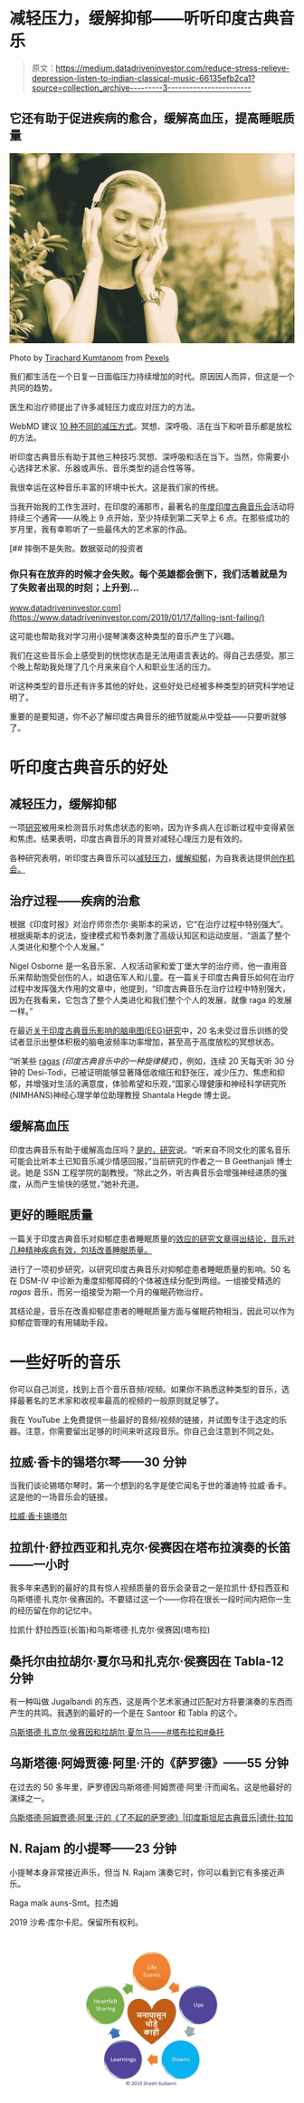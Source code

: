 # 减轻压力，缓解抑郁——听听印度古典音乐

> 原文：<https://medium.datadriveninvestor.com/reduce-stress-relieve-depression-listen-to-indian-classical-music-66135efb2ca1?source=collection_archive---------3----------------------->

## 它还有助于促进疾病的愈合，缓解高血压，提高睡眠质量

![](img/4309ff1620fa9a1e53c57ba50a6e5ed5.png)

Photo by [Tirachard Kumtanom](https://www.pexels.com/@tirachard-kumtanom-112571?utm_content=attributionCopyText&utm_medium=referral&utm_source=pexels) from [Pexels](https://www.pexels.com/photo/woman-wearing-black-sleeveless-dress-holding-white-headphone-at-daytime-1001850/?utm_content=attributionCopyText&utm_medium=referral&utm_source=pexels)

我们都生活在一个日复一日面临压力持续增加的时代。原因因人而异，但这是一个共同的趋势。

医生和治疗师提出了许多减轻压力或应对压力的方法。

WebMD 建议 [10 种不同的减压方式](https://www.webmd.com/balance/guide/blissing-out-10-relaxation-techniques-reduce-stress-spot#3)。冥想、深呼吸、活在当下和听音乐都是放松的方法。

听印度古典音乐有助于其他三种技巧:冥想、深呼吸和活在当下。当然，你需要小心选择艺术家、乐器或声乐、音乐类型的适合性等等。

我很幸运在这种音乐丰富的环境中长大。这是我们家的传统。

当我开始我的工作生涯时，在印度的浦那市，最著名的[年度印度古典音乐会](http://sawaigandharvabhimsenmahotsav.com/)活动将持续三个通宵——从晚上 9 点开始，至少持续到第二天早上 6 点。在那些成功的岁月里，我有幸聆听了一些最伟大的艺术家的作品。

[](https://www.datadriveninvestor.com/2019/01/17/falling-isnt-failing/) [## 摔倒不是失败。数据驱动的投资者

### 你只有在放弃的时候才会失败。每个英雄都会倒下，我们活着就是为了失败者出现的时刻；上升到…

www.datadriveninvestor.com](https://www.datadriveninvestor.com/2019/01/17/falling-isnt-failing/) 

这可能也帮助我对学习用小提琴演奏这种类型的音乐产生了兴趣。

我们在这些音乐会上感受到的恍惚状态是无法用语言表达的。得自己去感受。那三个晚上帮助我处理了几个月来来自个人和职业生活的压力。

听这种类型的音乐还有许多其他的好处，这些好处已经被多种类型的研究科学地证明了。

重要的是要知道，你不必了解印度古典音乐的细节就能从中受益——只要听就够了。

# 听印度古典音乐的好处

## 减轻压力，缓解抑郁

一项[研究](https://www.ncbi.nlm.nih.gov/pmc/articles/PMC2362603/)被用来检测音乐对焦虑状态的影响，因为许多病人在诊断过程中变得紧张和焦虑。结果表明，印度古典音乐的背景对减轻心理压力是有效的。

各种研究表明，听印度古典音乐可以[减轻压力](https://www.ncbi.nlm.nih.gov/pmc/articles/PMC2362603/)，[缓解抑郁](https://www.ncbi.nlm.nih.gov/pmc/articles/PMC4462795/)，为自我表达提供[创作机会。](https://www.ncbi.nlm.nih.gov/pmc/articles/PMC4462795/)

## 治疗过程——疾病的治愈

根据《印度时报》对治疗师奈杰尔·奥斯本的采访，它“在治疗过程中特别强大”。根据奥斯本的说法，旋律模式和节奏刺激了高级认知区和运动皮层，“涵盖了整个人类进化和整个个人发展。”

Nigel Osborne 是一名音乐家、人权活动家和爱丁堡大学的治疗师，他一直用音乐来帮助饱受创伤的人，如退伍军人和儿童。在一篇关于印度古典音乐如何在治疗过程中发挥强大作用的文章中，他提到，“印度古典音乐在治疗过程中特别强大，因为在我看来，它包含了整个人类进化和我们整个个人的发展，就像 raga 的发展一样。”

在最近[关于印度古典音乐影响的脑电图(EEG)研究](https://economictimes.indiatimes.com/magazines/panache/neuroscience-takes-music-therapy-beyond-the-feel-good/articleshow/59402278.cms?from=mdr)中，20 名未受过音乐训练的受试者显示出整体积极的脑电波频率功率增加，甚至高于高度放松的冥想状态。

“听某些 [ragas](https://en.wikipedia.org/wiki/Raga) *(印度古典音乐中的一种旋律模式)*，例如，连续 20 天每天听 30 分钟的 Desi-Todi，已被证明能够显著降低收缩压和舒张压，减少压力、焦虑和抑郁，并增强对生活的满意度，体验希望和乐观，”国家心理健康和神经科学研究所(NIMHANS)神经心理学单位助理教授 Shantala Hegde 博士说。

## 缓解高血压

印度古典音乐有助于缓解高血压吗？[是的，研究](https://researchmatters.in/news/can-indian-classical-music-help-relieving-hypertension-yes-says-study)说。“听来自不同文化的匿名音乐可能会比听本土已知音乐减少情感回报，”当前研究的作者之一 B Geethanjali 博士说。她是 SSN 工程学院的副教授。“除此之外，听古典音乐会增强神经递质的强度，从而产生愉快的感觉，”她补充道。

## 更好的睡眠质量

一篇关于印度古典音乐对抑郁症患者睡眠质量的[效应的研究文章得出结论，音乐对几种精神疾病有效，包括改善睡眠质量。](https://www.tandfonline.com/doi/abs/10.1080/08098130802697269)

进行了一项初步研究，以研究印度古典音乐对抑郁症患者睡眠质量的影响。50 名在 DSM-IV 中诊断为重度抑郁障碍的个体被连续分配到两组。一组接受精选的 *ragas* 音乐，而另一组接受为期一个月的催眠药物治疗。

其结论是，音乐在改善抑郁症患者的睡眠质量方面与催眠药物相当，因此可以作为抑郁症管理的有用辅助手段。

# 一些好听的音乐

你可以自己浏览，找到上百个音乐音频/视频。如果你不熟悉这种类型的音乐，选择最著名的艺术家和收视率最高的视频的一般原则就足够了。

我在 YouTube 上免费提供一些最好的音频/视频的链接，并试图专注于选定的乐器。注意，你需要留出足够的时间来听这段音乐。你自己会注意到不同之处。

## 拉威·香卡的锡塔尔琴——30 分钟

当我们谈论锡塔尔琴时，第一个想到的名字是使它闻名于世的潘迪特·拉威·香卡。这是他的一场音乐会的链接。

[拉威·香卡锡塔尔](https://www.youtube.com/watch?v=-f1DNyngKVY)

## 拉凯什·舒拉西亚和扎克尔·侯赛因在塔布拉演奏的长笛——一小时

我多年来遇到的最好的具有惊人视频质量的音乐会录音之一是拉凯什·舒拉西亚和乌斯塔德·扎克尔·侯赛因的。不要错过这一个——你将在很长一段时间内把你一生的经历留在你的记忆中。

拉凯什·舒拉西亚(长笛)和乌斯塔德·扎克尔·侯赛因(塔布拉)

## 桑托尔由拉胡尔·夏尔马和扎克尔·侯赛因在 Tabla-12 分钟

有一种叫做 Jugalbandi 的东西，这是两个艺术家通过匹配对方将要演奏的东西而产生的共鸣。我遇到的最好的一个是在 Santoor 和 Tabla 的这个。

[乌斯塔德·扎克尔·侯赛因和拉胡尔·夏尔马——#塔布拉和#桑托](https://www.youtube.com/watch?v=mmiThgzYX5E)

## 乌斯塔德·阿姆贾德·阿里·汗的《萨罗德》——55 分钟

在过去的 50 多年里，萨罗德因乌斯塔德·阿姆贾德·阿里·汗而闻名。这是他最好的演绎之一。

[乌斯塔德·阿姆贾德·阿里·汗的《了不起的萨罗德》|印度斯坦尼古典音乐|德什·拉加](https://www.youtube.com/watch?v=3utGH37HzCk)

## N. Rajam 的小提琴——23 分钟

小提琴本身非常接近声乐，但当 N. Rajam 演奏它时，你可以看到它有多接近声乐。

Raga malk auns-Smt。拉杰姆

2019 沙希·库尔卡尼。保留所有权利。

![](img/59c51a534b6b8c080b11c1243b37a666.png)